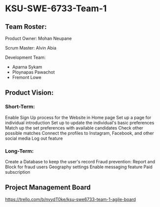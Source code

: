 # KSU-SWE-6733-Team-1

## Team Roster:
Product Owner: Mohan Neupane

Scrum Master: Alvin Abia

Development Team:
- Aparna Sykam
- Ploynapas Pawachot
- Fremont Lowe

## Product Vision:

### Short-Term:
Enable Sign Up process for the Website in Home page
Set up a page for individual introduction
Set up to update the individual's basic preferences
Match up the set preferences with available candidates
Check other possible matches
Connect the profiles to Instagram, Facebook, and other social media
Log out feature

### Long-Term:
Create a Database to keep the user's record
Fraud prevention: Report and Block for fraud users
Geography settings
Enable messaging feature
Paid subscription

## Project Management Board
https://trello.com/b/nvydT0ke/ksu-swe6733-team-1-agile-board
